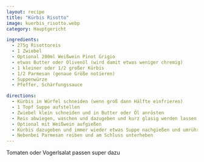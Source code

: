 ```yaml
---
layout: recipe
title: "Kürbis Risotto"
image: kuerbis_risotto.webp
category: Hauptgericht

ingredients:
  - 275g Risottoreis
  - 1 Zwiebel
  - Optional 200ml Weißwein Pinot Grigio
  - etwas Butter oder Olivenöl (wird damit etwas weniger chremig)
  - 1 kleiner oder 1/2 großer Kürbis
  - 1/2 Parmesan (genaue Größe notieren)
  - Suppenwürze
  - Pfeffer, Schärfungssauce

directions:
  - Kürbis in Würfel schneiden (wenn groß dann Hälfte einfrieren)
  - 1 Topf Suppe aufstellen
  - Zwiebel klein schneiden und in Butter oder Öl anrösten
  - Reis abwiegen, waschen und dazugeben und kurz glasig werden lassen
  - Optional mit Weißwein aufgießen
  - Kürbis dazugeben und immer wieder etwas Suppe nachgießen und umrühren bis Risotto durch ist
  - Nebenbei Parmesan reiben und am Schluss unterheben
---
```


Tomaten oder Vogerlsalat passen super dazu